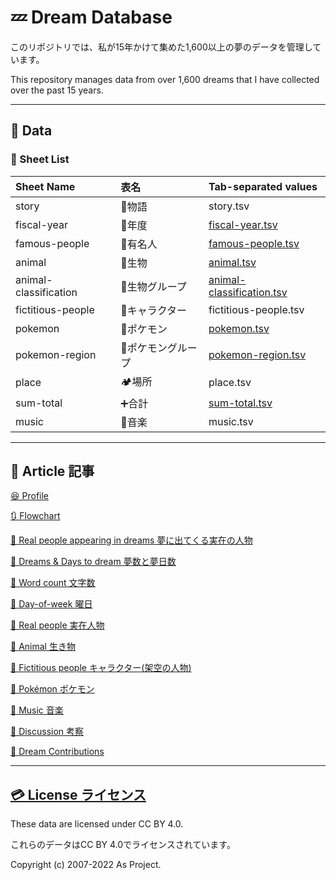 # 💤 Dream Database
このリポジトリでは、私が15年かけて集めた1,600以上の夢のデータを管理しています。

This repository manages data from over 1,600 dreams that I have collected over the past 15 years.

---

## 📄 Data

### 📄 Sheet List

|Sheet Name|表名|Tab-separated values|
|:---|:---|:---|
|story|📝物語|story.tsv|
|fiscal-year|📅年度|[fiscal-year.tsv](https://github.com/Asuimin/dream-dataset-harper/blob/main/data/fiscal-year.tsv)|
|famous-people|🤴有名人|[famous-people.tsv](https://github.com/Asuimin/dream-dataset-harper/blob/main/data/famous-people.tsv)|
|animal|🐍生物|[animal.tsv](https://github.com/Asuimin/dream-dataset-harper/blob/main/data/animal.tsv)|
|animal-classification|🐍生物グループ|[animal-classification.tsv](https://github.com/Asuimin/dream-dataset-harper/blob/main/data/animal-classification.tsv)|
|fictitious-people|👺キャラクター|fictitious-people.tsv|
|pokemon|🐣ポケモン|[pokemon.tsv](https://github.com/Asuimin/dream-dataset-harper/blob/main/data/pokemon.tsv)|
|pokemon-region|🐣ポケモングループ|[pokemon-region.tsv](https://github.com/Asuimin/dream-dataset-harper/blob/main/data/pokemon-region.tsv)|
|place|🏕場所|place.tsv|
|sum-total|➕合計|[sum-total.tsv](https://github.com/Asuimin/dream-dataset-harper/blob/main/data/sum-total.tsv)|
|music|🎼音楽|music.tsv|

---

## 📄 Article 記事

[😆 Profile](https://github.com/AsPJT/dream-dataset-harper/blob/main/article/profile.md)

[🔃 Flowchart](https://github.com/AsPJT/dream-dataset-harper/blob/main/article/flowchart.md)

[🤴 Real people appearing in dreams 夢に出てくる実在の人物](https://github.com/AsPJT/dream-dataset-harper/blob/main/article/real-people-appearing-in-dreams.md)

[💭 Dreams & Days to dream 夢数と夢日数](https://github.com/AsPJT/dream-dataset-harper/blob/main/article/dreams-and-days-to-dream.md)

[📝 Word count 文字数](https://github.com/AsPJT/dream-dataset-harper/blob/main/article/word-count.md)

[📅 Day-of-week 曜日](https://github.com/AsPJT/dream-dataset-harper/blob/main/article/day-of-week.md)

[🧑 Real people 実在人物](https://github.com/AsPJT/dream-dataset-harper/blob/main/article/real-people.md)

[🐍 Animal 生き物](https://github.com/AsPJT/dream-dataset-harper/blob/main/article/animal.md)

[👺 Fictitious people キャラクター(架空の人物)](https://github.com/AsPJT/dream-dataset-harper/blob/main/article/fictitious-people.md)

[🐣 Pokémon ポケモン](https://github.com/AsPJT/dream-dataset-harper/blob/main/article/pokemon.md)

[🎼 Music 音楽](https://github.com/AsPJT/dream-dataset-harper/blob/main/article/music.md)

[🧠 Discussion 考察](https://github.com/AsPJT/dream-dataset-harper/blob/main/article/discussion.md)

[💭 Dream Contributions](https://github.com/AsPJT/dream-dataset-harper/blob/main/article/dream-contributions.md)

---

## [💳 License ライセンス](https://github.com/Asuimin/dream-database/blob/main/LICENSE)

These data are licensed under CC BY 4.0.

これらのデータはCC BY 4.0でライセンスされています。

Copyright (c) 2007-2022 As Project.
